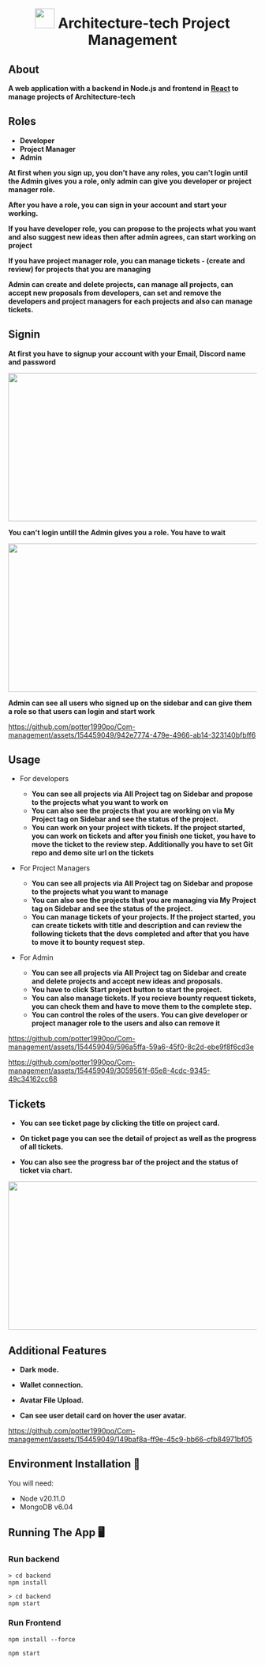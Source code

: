 <div position="absolute" align="center">
<h1 style=""><img src="./images/project.png" style="width:40px; height:40px;"/> Architecture-tech Project Management </h1>
</div>

## About
**A web application with a backend in Node.js and frontend in [React](https://reactjs.org) to
manage projects of Architecture-tech**
 
## Roles
- **Developer**
- **Project Manager**
- **Admin**

**At first when you sign up, you don't have any roles, you can't login until the Admin gives you a role, only admin can give you developer or project manager role.**

**After you have a role, you can sign in your account and start your working.**

**If you have developer role, you can propose to the projects what you want and also suggest new ideas then after admin agrees, can start working on project**

**If you have project manager role, you can manage tickets - (create and review) for projects that you are managing**

**Admin can create and delete projects, can manage all projects, can accept new proposals from developers, can set and remove the developers and project managers for each projects and also can manage tickets.**
 
## Signin

**At first you have to signup your account with your Email, Discord name and password**

<img src="./images/sign-up.png" style="width:600px; height:300px;">

**You can't login untill the Admin gives you a role. You have to wait**

<img src="./images/user-not-allowed.png" style="width:600px; height:300px;">

**Admin can see all users who signed up on the sidebar and can give them a role so that users can login and start work**

https://github.com/potter1990po/Com-management/assets/154459049/942e7774-479e-4966-ab14-323140bfbff6


## Usage
 - For developers
    - **You can see all projects via All Project tag on Sidebar and propose to the projects what you want to work on**
    - **You can also see the projects that you are working on via My Project tag on Sidebar and see the status of the project.**
    - **You can work on your project with tickets. If the project started, you can work on tickets and after you finish one ticket, you have to move the ticket to the review step. Additionally you have to set Git repo and demo site url on the tickets**

 - For Project Managers
    - **You can see all projects via All Project tag on Sidebar and propose to the projects what you want to manage**
    - **You can also see the projects that you are managing via My Project tag on Sidebar and see the status of the project.**
    - **You can manage tickets of your projects. If the project started, you can create tickets with title and description and can review the following tickets that the devs completed and after that you have to move it to bounty request step.**

 - For Admin
    - **You can see all projects via All Project tag on Sidebar and create and delete projects and accept new ideas and proposals.**
    - **You have to click Start project button to start the project.**
    - **You can also manage tickets. If you recieve bounty request tickets, you can check them and have to move them to the complete step.**
    - **You can control the roles of the users. You can give developer or project manager role to the users and also can remove it**

https://github.com/potter1990po/Com-management/assets/154459049/596a5ffa-59a6-45f0-8c2d-ebe9f8f6cd3e


https://github.com/potter1990po/Com-management/assets/154459049/3059561f-65e8-4cdc-9345-49c34162cc68



## Tickets

  - **You can see ticket page by clicking the title on project card.**

  - **On ticket page you can see the detail of project as well as the progress of all tickets.**

  - **You can also see the progress bar of the project and the status of ticket via chart.**

<img src="./images/ticket.png" style="width:600px; height:300px;">


## Additional Features

  - **Dark mode.**

  - **Wallet connection.**

  - **Avatar File Upload.**

  - **Can see user detail card on hover the user avatar.**

https://github.com/potter1990po/Com-management/assets/154459049/149baf8a-ff9e-45c9-bb66-cfb84971bf05



## Environment Installation 📝

You will need:

- Node v20.11.0
- MongoDB v6.04
 
## Running The App 🖥️

### Run backend

```console
> cd backend
npm install
```

```console
> cd backend
npm start
```

### Run Frontend

```console
npm install --force
```
```console
npm start
```

